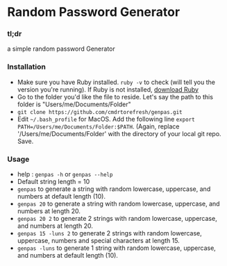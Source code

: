 # Random Password Generator

### tl;dr
a simple random password Generator

### Installation
- Make sure you have Ruby installed. `ruby -v` to check (will tell you the version you're running). If Ruby is not installed, [download Ruby](https://www.ruby-lang.org/en/downloads/)
- Go to the folder you'd like the file to reside. Let's say the path to this folder is "Users/me/Documents/Folder"
- `git clone https://github.com/cmdrtorefresh/genpas.git`
- Edit `~/.bash_profile` for MacOS. Add the following line `export PATH=/Users/me/Documents/Folder:$PATH`. (Again, replace '/Users/me/Documents/Folder' with the directory of your local git repo. Save.

### Usage
- help : `genpas -h` or `genpas --help`
- Default string length = 10
- `genpas` to generate a string with random lowercase, uppercase, and numbers at default length (10).
- `genpas 20` to generate a string with random lowercase, uppercase, and numbers at length 20.
- `genpas 20 2` to generate 2 strings with random lowercase, uppercase, and numbers at length 20.
- `genpas 15 -luns 2` to generate 2 strings with random lowercase, uppercase, numbers and special characters at length 15.
- `genpas -luns` to generate 1 string with random lowercase, uppercase, and numbers at default length (10).
